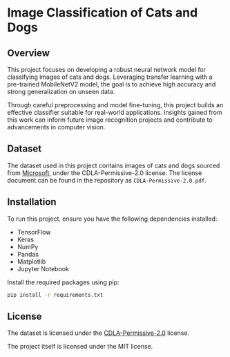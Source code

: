 # Image Classification of Cats and Dogs

## Overview
This project focuses on developing a robust neural network model for classifying images of cats and dogs. Leveraging transfer learning with a pre-trained MobileNetV2 model, the goal is to achieve high accuracy and strong generalization on unseen data.

Through careful preprocessing and model fine-tuning, this project builds an effective classifier suitable for real-world applications. Insights gained from this work can inform future image recognition projects and contribute to advancements in computer vision.

## Dataset
The dataset used in this project contains images of cats and dogs sourced from [Microsoft](https://www.microsoft.com/en-us/download/details.aspx?id=54765), under the CDLA-Permissive-2.0 license. The license document can be found in the repository as `CDLA-Permissive-2.0.pdf`.

## Installation
To run this project, ensure you have the following dependencies installed:
- TensorFlow
- Keras
- NumPy
- Pandas
- Matplotlib
- Jupyter Notebook

Install the required packages using pip:
```sh
pip install -r requirements.txt
```

## License
The dataset is licensed under the [CDLA-Permissive-2.0](https://cdla.dev/permissive-2-0/) license.

The project itself is licensed under the MIT license.
